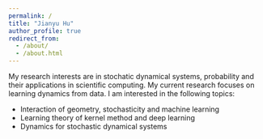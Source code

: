 ```yaml
---
permalink: /
title: "Jianyu Hu"
author_profile: true
redirect_from: 
  - /about/
  - /about.html
---
```




My research interests are in stochatic dynamical systems, probability and their applications in scientific computing. My current research focuses on learning dynamics from data. I am interested in the following topics:

* Interaction of geometry, stochasticity and machine learning
* Learning theory of kernel method and deep learning
* Dynamics for stochastic dynamical systems
